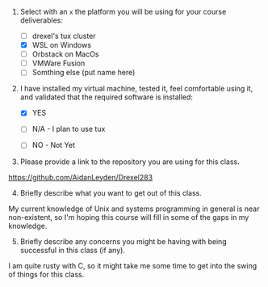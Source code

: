 1. Select with an `x` the platform you will be using for your course deliverables:

    - [ ] drexel's tux cluster
    - [X] WSL on Windows
    - [ ] Orbstack on MacOs
    - [ ] VMWare Fusion
    - [ ] Somthing else (put name here)

2. I have installed my virtual machine, tested it, feel comfortable using it, and validated that the required software is installed:

    - [X] YES
    - [ ] N/A - I plan to use tux
    - [ ] NO - Not Yet


3. Please provide a link to the repository you are using for this class.

https://github.com/AidanLeyden/Drexel283

4. Briefly describe what you want to get out of this class.

My current knowledge of Unix and systems programming in general is near non-existent, so I'm hoping this course will fill in some of the gaps in my
knowledge. 

5. Briefly describe any concerns you might be having with being successful in this class (if any).

I am quite rusty with C, so it might take me some time to get into the 
swing of things for this class. 
